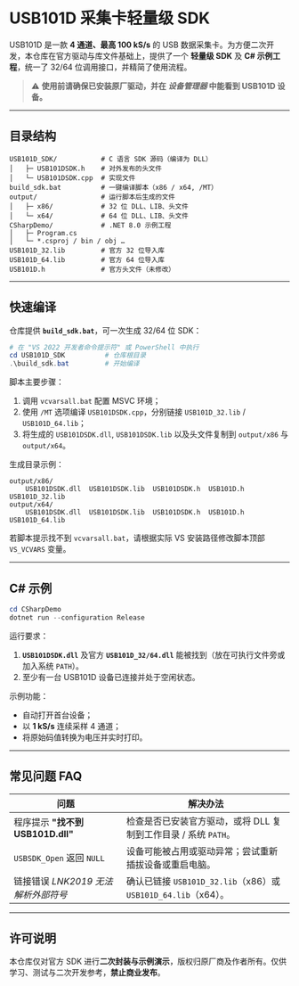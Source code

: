 # USB101D 采集卡轻量级 SDK

USB101D 是一款 **4 通道、最高 100 kS/s** 的 USB 数据采集卡。为方便二次开发，本仓库在官方驱动与库文件基础上，提供了一个 **轻量级 SDK** 及 **C# 示例工程**，统一了 32/64 位调用接口，并精简了使用流程。

> ⚠️ **使用前请确保已安装原厂驱动，并在 *设备管理器* 中能看到 USB101D 设备。**

---

## 目录结构

```text
USB101D_SDK/           # C 语言 SDK 源码（编译为 DLL）
│   ├─ USB101DSDK.h    # 对外发布的头文件
│   └─ USB101DSDK.cpp  # 实现文件
build_sdk.bat          # 一键编译脚本（x86 / x64, /MT）
output/                # 运行脚本后生成的文件
│   ├─ x86/            # 32 位 DLL、LIB、头文件
│   └─ x64/            # 64 位 DLL、LIB、头文件
CSharpDemo/            # .NET 8.0 示例工程
│   ├─ Program.cs
│   └─ *.csproj / bin / obj …
USB101D_32.lib         # 官方 32 位导入库
USB101D_64.lib         # 官方 64 位导入库
USB101D.h              # 官方头文件（未修改）
```

---

## 快速编译

仓库提供 **`build_sdk.bat`**，可一次生成 32/64 位 SDK：

```powershell
# 在 "VS 2022 开发者命令提示符" 或 PowerShell 中执行
cd USB101D_SDK          # 仓库根目录
.\build_sdk.bat         # 开始编译
```

脚本主要步骤：

1. 调用 `vcvarsall.bat` 配置 MSVC 环境；
2. 使用 `/MT` 选项编译 `USB101DSDK.cpp`，分别链接 `USB101D_32.lib` / `USB101D_64.lib`；
3. 将生成的 `USB101DSDK.dll`, `USB101DSDK.lib` 以及头文件复制到 `output/x86` 与 `output/x64`。

生成目录示例：

```text
output/x86/
    USB101DSDK.dll  USB101DSDK.lib  USB101DSDK.h  USB101D.h  USB101D_32.lib
output/x64/
    USB101DSDK.dll  USB101DSDK.lib  USB101DSDK.h  USB101D.h  USB101D_64.lib
```

若脚本提示找不到 `vcvarsall.bat`，请根据实际 VS 安装路径修改脚本顶部 `VS_VCVARS` 变量。

---

## C# 示例

```powershell
cd CSharpDemo
dotnet run --configuration Release
```

运行要求：

1. **`USB101DSDK.dll`** 及官方 **`USB101D_32/64.dll`** 能被找到（放在可执行文件旁或加入系统 `PATH`）。
2. 至少有一台 USB101D 设备已连接并处于空闲状态。

示例功能：

* 自动打开首台设备；
* 以 **1 kS/s** 连续采样 4 通道；
* 将原始码值转换为电压并实时打印。

---

## 常见问题 FAQ

| 问题 | 解决办法 |
| ---- | -------- |
| 程序提示 **"找不到 USB101D.dll"** | 检查是否已安装官方驱动，或将 DLL 复制到工作目录 / 系统 `PATH`。 |
| `USBSDK_Open` 返回 `NULL` | 设备可能被占用或驱动异常；尝试重新插拔设备或重启电脑。 |
| 链接错误 *LNK2019 无法解析外部符号* | 确认已链接 `USB101D_32.lib`（x86）或 `USB101D_64.lib`（x64）。 |

---

## 许可说明

本仓库仅对官方 SDK 进行**二次封装与示例演示**，版权归原厂商及作者所有。仅供学习、测试与二次开发参考，**禁止商业发布**。 